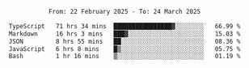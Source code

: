 <div align="center">
<p style="text-align: center;">
<!--START_SECTION:waka-->

```txt
From: 22 February 2025 - To: 24 March 2025

TypeScript   71 hrs 34 mins  ████████████████▓░░░░░░░░   66.99 %
Markdown     16 hrs 3 mins   ███▓░░░░░░░░░░░░░░░░░░░░░   15.03 %
JSON         8 hrs 55 mins   ██░░░░░░░░░░░░░░░░░░░░░░░   08.36 %
JavaScript   6 hrs 8 mins    █▒░░░░░░░░░░░░░░░░░░░░░░░   05.75 %
Bash         1 hr 16 mins    ▒░░░░░░░░░░░░░░░░░░░░░░░░   01.19 %
```

<!--END_SECTION:waka-->
</p>
</div>
